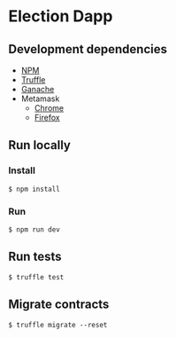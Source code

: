 # Election Dapp

## Development dependencies
* [NPM](https://nodejs.org/en/)
* [Truffle](https://www.trufflesuite.com/)
* [Ganache](https://www.trufflesuite.com/ganache)
* Metamask
  - [Chrome](https://chrome.google.com/webstore/detail/metamask/nkbihfbeogaeaoehlefnkodbefgpgknn?hl=en)
  - [Firefox](https://addons.mozilla.org/es/firefox/addon/ether-metamask/)

## Run locally
### Install
`$ npm install`
### Run
`$ npm run dev`
## Run tests
`$ truffle test` 
## Migrate contracts
`$ truffle migrate --reset`
